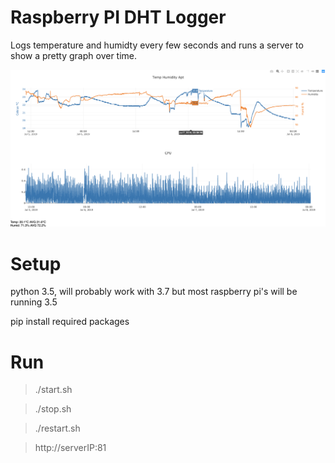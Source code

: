 # Raspberry PI DHT Logger

Logs temperature and humidty every few seconds and runs a server to show a pretty graph over time.

![server-page-image](screenshots/webpage.png)

# Setup

python 3.5, will probably work with 3.7 but  most raspberry pi's will be running 3.5

pip install required packages

# Run

>./start.sh

>./stop.sh

>./restart.sh

> http://serverIP:81
